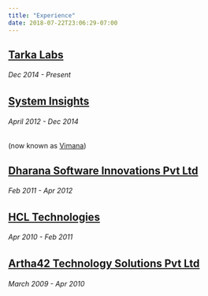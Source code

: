 ```yaml
---
title: "Experience"
date: 2018-07-22T23:06:29-07:00
---
```



## <a href="https://tarkalabs.com" target="_blank">Tarka Labs</a>
###### Dec 2014 - Present

## <a href="http://www.systeminsights.com" target="_blank">System Insights</a>
###### April 2012 - Dec 2014
(now known as <a href="http://govimana.com" target="_blank">Vimana</a>)

## <a href="https://www.linkedin.com/company/dharana-software-innovations-private-limited" target="_blank">Dharana Software Innovations Pvt Ltd</a>
###### Feb 2011 - Apr 2012

## <a href="https://www.hcltech.com" target="_blank">HCL Technologies</a>
###### Apr 2010 - Feb 2011

## <a href="https://artha42.com" target="_blank">Artha42 Technology Solutions Pvt Ltd</a>
###### March 2009 - Apr 2010
